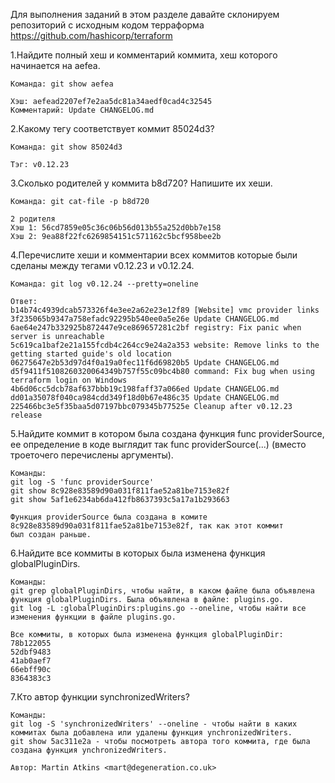 Для выполнения заданий в этом разделе давайте склонируем репозиторий с исходным кодом терраформа https://github.com/hashicorp/terraform

1.Найдите полный хеш и комментарий коммита, хеш которого начинается на aefea.
	
	Команда: git show aefea
	
	Хэш: aefead2207ef7e2aa5dc81a34aedf0cad4c32545
	Комментарий: Update CHANGELOG.md

2.Какому тегу соответствует коммит 85024d3?
	
	Команда: git show 85024d3
	
	Тэг: v0.12.23

3.Сколько родителей у коммита b8d720? Напишите их хеши.
	
	Команда: git cat-file -p b8d720
	
	2 родителя
	Хэш 1: 56cd7859e05c36c06b56d013b55a252d0bb7e158
	Хэш 2: 9ea88f22fc6269854151c571162c5bcf958bee2b

4.Перечислите хеши и комментарии всех коммитов которые были сделаны между тегами v0.12.23 и v0.12.24.
	
	Команда: git log v0.12.24 --pretty=oneline
	
	Ответ:
	b14b74c4939dcab573326f4e3ee2a62e23e12f89 [Website] vmc provider links
	3f235065b9347a758efadc92295b540ee0a5e26e Update CHANGELOG.md
	6ae64e247b332925b872447e9ce869657281c2bf registry: Fix panic when server is unreachable
	5c619ca1baf2e21a155fcdb4c264cc9e24a2a353 website: Remove links to the getting started guide's old location
	06275647e2b53d97d4f0a19a0fec11f6d69820b5 Update CHANGELOG.md
	d5f9411f5108260320064349b757f55c09bc4b80 command: Fix bug when using terraform login on Windows
	4b6d06cc5dcb78af637bbb19c198faff37a066ed Update CHANGELOG.md
	dd01a35078f040ca984cdd349f18d0b67e486c35 Update CHANGELOG.md
	225466bc3e5f35baa5d07197bbc079345b77525e Cleanup after v0.12.23 release

5.Найдите коммит в котором была создана функция func providerSource, ее определение в коде выглядит так func providerSource(...) (вместо троеточего перечислены аргументы).
	
	Команды: 
	git log -S 'func providerSource'
	git show 8c928e83589d90a031f811fae52a81be7153e82f
	git show 5af1e6234ab6da412fb8637393c5a17a1b293663
	
	Функция providerSource была создана в комите 8c928e83589d90a031f811fae52a81be7153e82f, так как этот коммит
	был создан раньше.

6.Найдите все коммиты в которых была изменена функция globalPluginDirs.
	
	Команды:
	git grep globalPluginDirs, чтобы найти, в каком файле была объявлена функция globalPluginDirs. Была объявлена в файле: plugins.go.
	git log -L :globalPluginDirs:plugins.go --oneline, чтобы найти все изменения функции в файле plugins.go.
	
	Все коммиты, в которых была изменена функция globalPluginDir:
	78b122055
	52dbf9483
	41ab0aef7
	66ebff90c
	8364383c3
	
7.Кто автор функции synchronizedWriters?
	
	Команды:
	git log -S 'synchronizedWriters' --oneline - чтобы найти в каких коммитах была добавлена или удалены функция ynchronizedWriters.
	git show 5ac311e2a - чтобы посмотреть автора того коммита, где была создана функция ynchronizedWriters.

	Автор: Martin Atkins <mart@degeneration.co.uk>
